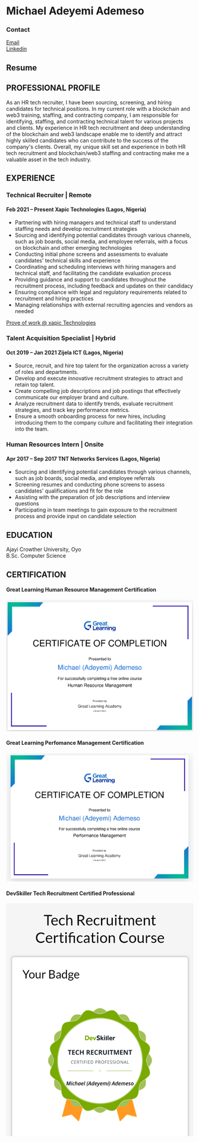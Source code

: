 # Michael Adeyemi Ademeso
### Contact
[Email](ademesomichael2@gmail.com)</br>
[Linkedin](https://www.linkedin.com/in/michael-ademeso/)
## Resume
## PROFESSIONAL PROFILE
As an HR tech recruiter, I have been sourcing, screening, and hiring candidates for technical positions. In my current role with a
blockchain and web3 training, staffing, and contracting company, I am responsible for identifying, staffing, and contracting
technical talent for various projects and clients. My experience in HR tech recruitment and deep understanding of the blockchain
and web3 landscape enable me to identify and attract highly skilled candidates who can contribute to the success of the company's
clients. Overall, my unique skill set and experience in both HR tech recruitment and blockchain/web3 staffing and contracting
make me a valuable asset in the tech industry.

## EXPERIENCE
### Technical Recruiter | Remote
#### Feb 2021 – Present Xapic Technologies (Lagos, Nigeria)
- Partnering with hiring managers and technical staff to understand staffing needs and develop recruitment strategies 
- Sourcing and identifying potential candidates through various channels, such as job boards, social media, and employee referrals,
with a focus on blockchain and other emerging technologies
- Conducting initial phone screens and assessments to evaluate candidates' technical skills and experience
- Coordinating and scheduling interviews with hiring managers and technical staff, and facilitating the candidate evaluation process
- Providing guidance and support to candidates throughout the recruitment process, including feedback and updates on their candidacy
- Ensuring compliance with legal and regulatory requirements related to recruitment and hiring practices
- Managing relationships with external recruiting agencies and vendors as needed
  
 [Prove of work @ xapic Technologies](/Daily_Sheet.csv.xlsx)

### Talent Acquisition Specialist | Hybrid
#### Oct 2019 – Jan 2021 Zijela ICT (Lagos, Nigeria)
- Source, recruit, and hire top talent for the organization across a variety of roles and departments.
- Develop and execute innovative recruitment strategies to attract and retain top talent.
- Create compelling job descriptions and job postings that effectively communicate our employer brand and culture.
- Analyze recruitment data to identify trends, evaluate recruitment strategies, and track key performance metrics.
- Ensure a smooth onboarding process for new hires, including introducing them to the company culture and facilitating their
  integration into the team.

### Human Resources Intern | Onsite
#### Apr 2017 – Sep 2017 TNT Networks Services (Lagos, Nigeria)
- Sourcing and identifying potential candidates through various channels, such as job boards, social media, and employee referrals
- Screening resumes and conducting phone screens to assess candidates' qualifications and fit for the role
- Assisting with the preparation of job descriptions and interview questions
- Participating in team meetings to gain exposure to the recruitment process and provide input on candidate selection

## EDUCATION
Ajayi Crowther University, Oyo </br>
B.Sc. Computer Science

## CERTIFICATION
#### Great Learning Human Resource Management Certification
![Great Learning Human Resource Management Certification](/Certifications/Human_Resource_Management.png)
#### Great Learning Perfomance Management Certification
![Great Learning Perfomance Management Certification](/Certifications/Performance_Management.png)
#### DevSkiller Tech Recruitment Certified Professional
![DevSkiller Tech Recruitment Certified Professional](/Certifications/Tech_Recruitment_Badge.png)
  
